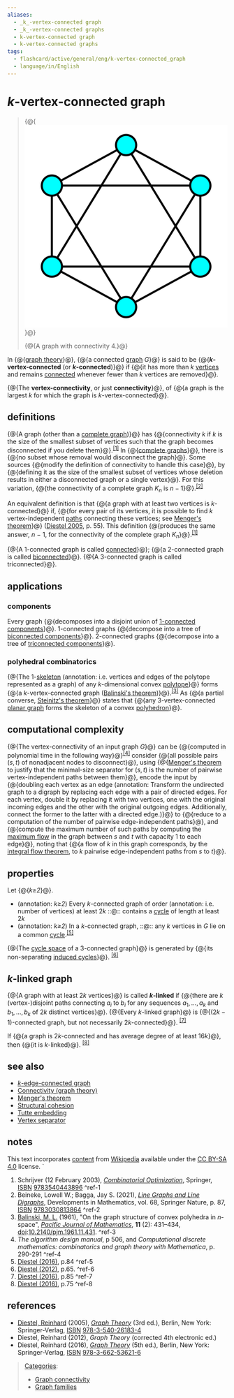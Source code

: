 ```yaml
---
aliases:
  - _k_-vertex-connected graph
  - _k_-vertex-connected graphs
  - k-vertex-connected graph
  - k-vertex-connected graphs
tags:
  - flashcard/active/general/eng/k-vertex-connected_graph
  - language/in/English
---
```


# _k_-vertex-connected graph

> {@{![A graph with connectivity 4](../../archives/Wikimedia%20Commons/4-connected%20graph.svg)}@}
>
> {@{A graph with connectivity 4.}@} <!--SR:!2026-01-02,280,330!2026-01-18,292,330-->

In {@{[graph theory](graph%20theory.md)}@}, {@{a connected [graph](graph%20(discrete%20mathematics).md) _G_}@} is said to be {@{___k_-vertex-connected__ \(or ___k_-connected__\)}@} if {@{it has more than _k_ [vertices](vertex%20(graph%20theory).md) and remains [connected](connectivity%20(graph%20theory).md) whenever fewer than _k_ vertices are removed}@}. <!--SR:!2026-01-05,282,330!2026-01-19,293,330!2026-01-06,283,330!2025-12-17,265,330-->

{@{The __vertex-connectivity__, or just __connectivity__}@}, of {@{a graph is the largest _k_ for which the graph is _k_-vertex-connected}@}. <!--SR:!2026-01-07,284,330!2025-09-15,189,310-->

## definitions

{@{A graph \(other than a [complete graph](complete%20graph.md)\)}@} has {@{connectivity _k_ if _k_ is the size of the smallest subset of vertices such that the graph becomes disconnected if you delete them}@}.<sup>[\[1\]](#^ref-1)</sup> In {@{[complete graphs](complete%20graph.md)}@}, there is {@{no subset whose removal would disconnect the graph}@}. Some sources {@{modify the definition of connectivity to handle this case}@}, by {@{defining it as the size of the smallest subset of vertices whose deletion results in either a disconnected graph or a single vertex}@}. For this variation, {@{the connectivity of a complete graph $K_{n}$ is $n-1$}@}.<sup>[\[2\]](#^ref-2)</sup> <!--SR:!2026-01-01,279,330!2025-10-06,195,310!2026-01-11,287,330!2026-01-20,294,330!2025-12-21,270,330!2025-12-20,269,330!2025-09-24,185,310-->

An equivalent definition is that {@{a graph with at least two vertices is _k_-connected}@} if, {@{for every pair of its vertices, it is possible to find _k_ vertex-independent [paths](path%20(graph%20theory).md) connecting these vertices; see [Menger's theorem](Menger's%20theorem.md)}@} \([Diestel 2005](#CITEREFDiestel2005), p. 55\). This definition {@{produces the same answer, _n_ − 1, for the connectivity of the complete graph _K_<sub>_n_</sub>}@}.<sup>[\[1\]](#^ref-1)</sup> <!--SR:!2025-09-14,188,310!2025-11-04,196,270!2025-09-21,193,310-->

{@{A 1-connected graph is called [connected](connectivity%20(graph%20theory).md#connected%20vertices%20and%20graphs)}@}; {@{a 2-connected graph is called [biconnected](biconnected%20graph.md)}@}. {@{A 3-connected graph is called triconnected}@}. <!--SR:!2025-12-26,274,330!2025-12-10,262,330!2025-12-17,268,330-->

## applications

### components

Every graph {@{decomposes into a disjoint union of [1-connected components](component%20(graph%20theory).md)}@}. 1-connected graphs {@{decompose into a tree of [biconnected components](biconnected%20component.md)}@}. 2-connected graphs {@{decompose into a tree of [triconnected components](SPQR%20tree.md)}@}. <!--SR:!2026-01-13,289,330!2025-12-06,259,330!2025-08-29,175,310-->

### polyhedral combinatorics

{@{The 1-[skeleton](n-skeleton.md) (annotation: i.e. vertices and edges of the polytope represented as a graph) of any _k_-dimensional convex [polytope](polytope.md)}@} forms {@{a _k_-vertex-connected graph \([Balinski's theorem](Balinski's%20theorem.md)\)}@}.<sup>[\[3\]](#^ref-3)</sup> As {@{a partial converse, [Steinitz's theorem](Steinitz's%20theorem.md)}@} states that {@{any 3-vertex-connected [planar graph](planar%20graph.md) forms the skeleton of a convex [polyhedron](polyhedron.md)}@}. <!--SR:!2025-10-28,192,270!2025-08-12,120,230!2026-01-08,285,330!2025-12-05,211,270-->

## computational complexity

{@{The vertex-connectivity of an input graph _G_}@} can be {@{computed in polynomial time in the following way}@}<sup>[\[4\]](#^ref-4)</sup> consider {@{all possible pairs $(s,t)$ of nonadjacent nodes to disconnect}@}, using {@{[Menger's theorem](Menger's%20theorem.md) to justify that the minimal-size separator for $(s,t)$ is the number of pairwise vertex-independent paths between them}@}, encode the input by {@{doubling each vertex as an edge (annotation: Transform the undirected graph to a digraph by replacing each edge with a pair of directed edges. For each vertex, double it by replacing it with two vertices, one with the original incoming edges and the other with the original outgoing edges. Additionally, connect the former to the latter with a directed edge.)}@} to {@{reduce to a computation of the number of pairwise edge-independent paths}@}, and {@{compute the maximum number of such paths by computing the [maximum flow](maximum%20flow%20problem.md) in the graph between $s$ and $t$ with capacity 1 to each edge}@}, noting that {@{a flow of $k$ in this graph corresponds, by the [integral flow theorem](maximum%20flow%20problem.md#integral%20flow%20theorem), to $k$ pairwise edge-independent paths from $s$ to $t$}@}. <!--SR:!2026-01-12,288,330!2025-09-09,184,310!2026-09-24,468,310!2025-11-29,206,270!2025-09-17,190,310!2025-09-20,193,310!2025-08-30,175,310!2026-01-03,281,330-->

## properties

Let {@{_k≥2_}@}. <!--SR:!2025-12-18,266,330-->

- (annotation: _k≥2_) Every _k_-connected graph of order (annotation: i.e. number of vertices) at least $2k$ ::@:: contains a [cycle](cycle%20(graph%20theory).md) of length at least $2k$ <!--SR:!2025-07-26,125,250!2025-12-29,228,270-->
- (annotation: _k≥2_) In a _k_-connected graph, ::@:: any $k$ vertices in $G$ lie on a common [cycle](cycle%20(graph%20theory).md).<sup>[\[5\]](#^ref-5)</sup> <!--SR:!2026-03-23,312,290!2025-09-10,185,310-->

{@{The [cycle space](cycle%20space.md) of a 3-connected graph}@} is generated by {@{its non-separating [induced cycles](induced%20path.md)}@}. <sup>[\[6\]](#^ref-6)</sup> <!--SR:!2025-06-24,124,290!2025-11-09,214,290-->

## _k_-linked graph

{@{A graph with at least $2k$ vertices}@} is called ___k_-linked__ if {@{there are $k$ (vertex-)disjoint paths connecting $a_i$ to $b_i$ for any sequences $a_{1},\dots ,a_{k}$ and $b_{1},\dots ,b_{k}$ of $2k$ distinct vertices}@}. {@{Every _k_-linked graph}@} is {@{$(2k-1)$-connected graph, but not necessarily $2k$-connected}@}. <sup>[\[7\]](#^ref-7)</sup> <!--SR:!2025-08-06,160,310!2025-06-29,120,290!2025-12-04,257,330!2025-07-04,122,290-->

If {@{a graph is $2k$-connected and has average degree of at least $16k$}@}, then {@{it is $k$-linked}@}. <sup>[\[8\]](#^ref-8)</sup> <!--SR:!2025-08-09,148,270!2025-08-18,166,310-->

## see also

- [_k_-edge-connected graph](k-edge-connected%20graph.md)
- [Connectivity \(graph theory\)](connectivity%20(graph%20theory).md)
- [Menger's theorem](Menger's%20theorem.md)
- [Structural cohesion](structural%20cohesion.md)
- [Tutte embedding](Tutte%20embedding.md)
- [Vertex separator](vertex%20separator.md)

## notes

This text incorporates [content](https://en.wikipedia.org/wiki/k-vertex-connected_graph) from [Wikipedia](Wikipedia.md) available under the [CC BY-SA 4.0](https://creativecommons.org/licenses/by-sa/4.0/) license.
`

1. <a id="CITEREFSchrijver2003"></a> Schrijver \(12 February 2003\), [_Combinatorial Optimization_](https://books.google.com/books?id=mqGeSQ6dJycC&q=%22k-vertex-connected+%22), Springer, [ISBN](ISBN.md) [9783540443896](https://en.wikipedia.org/wiki/Special:BookSources/9783540443896) <a id="^ref-1"></a>^ref-1
2. <a id="CITEREFBeinekeBagga2021"></a> Beineke, Lowell W.; Bagga, Jay S. \(2021\), [_Line Graphs and Line Digraphs_](https://books.google.com/books?id=um1LEAAAQBAJ&pg=PA87), Developments in Mathematics, vol. 68, Springer Nature, p. 87, [ISBN](ISBN.md) [9783030813864](https://en.wikipedia.org/wiki/Special:BookSources/9783030813864) <a id="^ref-2"></a>^ref-2
3. <a id="CITEREFBalinski1961"></a> [Balinski, M. L.](Michel%20Balinski.md) \(1961\), "On the graph structure of convex polyhedra in _n_-space", _[Pacific Journal of Mathematics](Pacific%20Journal%20of%20Mathematics.md)_, __11__ \(2\): 431–434, [doi](digital%20object%20identifier.md):[10.2140/pjm.1961.11.431](https://doi.org/10.2140%2Fpjm.1961.11.431). <a id="^ref-3"></a>^ref-3
4. _The algorithm design manual_, p 506, and _Computational discrete mathematics: combinatorics and graph theory with Mathematica_, p. 290-291 <a id="^ref-4"></a>^ref-4
5. [Diestel \(2016\)](#CITEREFDiestel2016), p.84 <a id="^ref-5"></a>^ref-5
6. [Diestel \(2012\)](#CITEREFDiestel2012), p.65. <a id="^ref-6"></a>^ref-6
7. [Diestel \(2016\)](#CITEREFDiestel2016), p.85 <a id="^ref-7"></a>^ref-7
8. [Diestel \(2016\)](#CITEREFDiestel2016), p.75 <a id="^ref-8"></a>^ref-8

## references

- <a id="CITEREFDiestel2005"></a> [Diestel, Reinhard](Reinhard%20Diestel.md) \(2005\), [_Graph Theory_](http://www.math.uni-hamburg.de/home/diestel/books/graph.theory/) \(3rd ed.\), Berlin, New York: Springer-Verlag, [ISBN](ISBN.md) [978-3-540-26183-4](https://en.wikipedia.org/wiki/Special:BookSources/978-3-540-26183-4)
- <a id="CITEREFDiestel2012"></a> Diestel, Reinhard \(2012\), _Graph Theory_ \(corrected 4th electronic ed.\)
- <a id="CITEREFDiestel2016"></a> Diestel, Reinhard \(2016\), [_Graph Theory_](https://diestel-graph-theory.com/index.html) \(5th ed.\), Berlin, New York: Springer-Verlag, [ISBN](ISBN.md) [978-3-662-53621-6](https://en.wikipedia.org/wiki/Special:BookSources/978-3-662-53621-6)

> [Categories](https://en.wikipedia.org/wiki/Help:Category):
>
> - [Graph connectivity](https://en.wikipedia.org/wiki/Category:Graph%20connectivity)
> - [Graph families](https://en.wikipedia.org/wiki/Category:Graph%20families)
